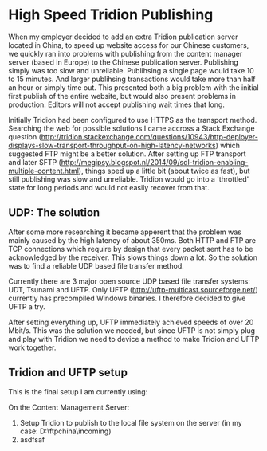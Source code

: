 # High Speed Tridion Publishing
When my employer decided to add an extra Tridion publication server located in China, to speed up website access for our Chinese customers, we quickly ran into problems with publishing from the content manager server (based in Europe) to the Chinese publication server. Publishing simply was too slow and unreliable. Publihsing a single page would take 10 to 15 minutes. And larger publihsing transactions would take more than half an hour or simply time out. This presented both a big problem with the initial first publish of the entire website, but would also present problems in production: Editors will not accept publishing wait times that long.

Initially Tridion had been configured to use HTTPS as the transport method. Searching the web for possible solutions I came accross a Stack Exchange question (http://tridion.stackexchange.com/questions/10943/http-deployer-displays-slow-transport-throughput-on-high-latency-networks) which suggested FTP might be a better solution. After setting up FTP transport and later SFTP (http://megipsy.blogspot.nl/2014/09/sdl-tridion-enabling-multiple-content.html), things sped up a little bit (about twice as fast), but still publishing was slow and unreliable. Tridion would go into a 'throttled' state for long periods and would not easily recover from that.

## UDP: The solution
After some more researching it became apperent that the problem was mainly caused by the high latency of about 350ms. Both HTTP and FTP are TCP connections which require by design that every packet sent has to be acknowledged by the receiver. This slows things down a lot. So the solution was to find a reliable UDP based file transfer method.

Currently there are 3 major open source UDP based file transfer systems: UDT, Tsunami and UFTP. Only UFTP (http://uftp-multicast.sourceforge.net/) currently has precompiled Windows binaries. I therefore decided to give UFTP a try.

After setting everything up, UFTP immediately achieved speeds of over 20 Mbit/s. This was the solution we needed, but since UFTP is not simply plug and play with Tridion we need to device a method to make Tridion and UFTP work together.

## Tridion and UFTP setup
This is the final setup I am currently using:

On the Content Management Server:
1. Setup Tridion to publish to the local file system on the server (in my case: D:\ftpchina\incoming)
2. asdfsaf
